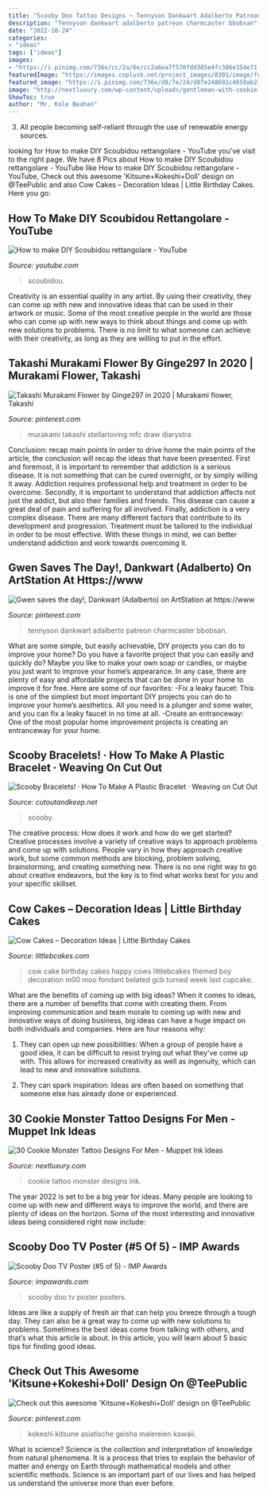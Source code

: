 ```yaml
---
title: "Scooby Doo Tattoo Designs ~ Tennyson Dankwart Adalberto Patreon Charmcaster Bbobsan"
description: "Tennyson dankwart adalberto patreon charmcaster bbobsan"
date: "2022-10-24"
categories:
- "ideas"
tags: ["ideas"]
images:
- "https://i.pinimg.com/736x/cc/2a/6e/cc2a6ea7f570fdd385e4fc306e354e71.jpg"
featuredImage: "https://images.coplusk.net/project_images/8301/image/full_Image074_1216827542.jpg"
featured_image: "https://i.pinimg.com/736x/d8/7e/24/d87e248691c4659ab27a9f76b4ba57c5.jpg"
image: "http://nextluxury.com/wp-content/uploads/gentleman-with-cookie-monster-tattoo-on-lower-leg.jpg"
ShowToc: true
author: "Mr. Kole Beahan"
---
```



3. All people becoming self-reliant through the use of renewable energy sources. 

	

		
looking for How to make DIY Scoubidou rettangolare - YouTube you've visit to the right page. We have 8 Pics about How to make DIY Scoubidou rettangolare - YouTube like How to make DIY Scoubidou rettangolare - YouTube, Check out this awesome &#039;Kitsune+Kokeshi+Doll&#039; design on @TeePublic and also Cow Cakes – Decoration Ideas | Little Birthday Cakes. Here you go:
		
    
## How To Make DIY Scoubidou Rettangolare - YouTube

<img loading=lazy src="https://i.ytimg.com/vi/F7dxWOzm2Mg/maxresdefault.jpg" onerror="this.onerror=null;this.src='https://tse4.mm.bing.net/th?id=OIP.yY4JLlP__8jLstkVIkJPeAHaEK&amp;pid=15.1';" alt="How to make DIY Scoubidou rettangolare - YouTube">

_Source: youtube.com_

>scoubidou. 

	

Creativity is an essential quality in any artist. By using their creativity, they can come up with new and innovative ideas that can be used in their artwork or music. Some of the most creative people in the world are those who can come up with new ways to think about things and come up with new solutions to problems. There is no limit to what someone can achieve with their creativity, as long as they are willing to put in the effort.

    
## Takashi Murakami Flower By Ginge297 In 2020 | Murakami Flower, Takashi

<img loading=lazy src="https://i.pinimg.com/736x/d8/7e/24/d87e248691c4659ab27a9f76b4ba57c5.jpg" onerror="this.onerror=null;this.src='https://tse4.mm.bing.net/th?id=OIP.BUrBbEiZEqFpj_Ie0aGNMQAAAA&amp;pid=15.1';" alt="Takashi Murakami Flower by Ginge297 in 2020 | Murakami flower, Takashi">

_Source: pinterest.com_

>murakami takashi stellarloving mfc draw diarystra. 

	

Conclusion: recap main points
In order to drive home the main points of the article, the conclusion will recap the ideas that have been presented. First and foremost, it is important to remember that addiction is a serious disease. It is not something that can be cured overnight, or by simply willing it away. Addiction requires professional help and treatment in order to be overcome. Secondly, it is important to understand that addiction affects not just the addict, but also their families and friends. This disease can cause a great deal of pain and suffering for all involved. Finally, addiction is a very complex disease. There are many different factors that contribute to its development and progression. Treatment must be tailored to the individual in order to be most effective. With these things in mind, we can better understand addiction and work towards overcoming it.

    
## Gwen Saves The Day!, Dankwart (Adalberto) On ArtStation At Https://www

<img loading=lazy src="https://i.pinimg.com/736x/cc/2a/6e/cc2a6ea7f570fdd385e4fc306e354e71.jpg" onerror="this.onerror=null;this.src='https://tse4.mm.bing.net/th?id=OIP.4ayqf7R-SPP84l98EtnzywHaLR&amp;pid=15.1';" alt="Gwen saves the day!, Dankwart (Adalberto) on ArtStation at https://www">

_Source: pinterest.com_

>tennyson dankwart adalberto patreon charmcaster bbobsan. 

	

What are some simple, but easily achievable, DIY projects you can do to improve your home?
Do you have a favorite project that you can easily and quickly do? Maybe you like to make your own soap or candles, or maybe you just want to improve your home’s appearance. In any case, there are plenty of easy and affordable projects that can be done in your home to improve it for free. Here are some of our favorites: 
-Fix a leaky faucet: This is one of the simplest but most important DIY projects you can do to improve your home’s aesthetics. All you need is a plunger and some water, and you can fix a leaky faucet in no time at all. 
-Create an entranceway: One of the most popular home improvement projects is creating an entranceway for your home.

    
## Scooby Bracelets! · How To Make A Plastic Bracelet · Weaving On Cut Out

<img loading=lazy src="https://images.coplusk.net/project_images/8301/image/full_Image074_1216827542.jpg" onerror="this.onerror=null;this.src='https://tse1.mm.bing.net/th?id=OIP.v4xoo0xeaQYrNzFCrDoL0wHaFj&amp;pid=15.1';" alt="Scooby Bracelets! · How To Make A Plastic Bracelet · Weaving on Cut Out">

_Source: cutoutandkeep.net_

>scooby. 

	

The creative process: How does it work and how do we get started?
Creative processes involve a variety of creative ways to approach problems and come up with solutions. People vary in how they approach creative work, but some common methods are blocking, problem solving, brainstorming, and creating something new. There is no one right way to go about creative endeavors, but the key is to find what works best for you and your specific skillset.

    
## Cow Cakes – Decoration Ideas | Little Birthday Cakes

<img loading=lazy src="https://www.littlebcakes.com/wp-content/uploads/2014/01/Cow-Cake-Images-768x1024.jpg" onerror="this.onerror=null;this.src='https://tse2.mm.bing.net/th?id=OIP.K3CLj0TlBLWtsD8Jlowi1wHaJ4&amp;pid=15.1';" alt="Cow Cakes – Decoration Ideas | Little Birthday Cakes">

_Source: littlebcakes.com_

>cow cake birthday cakes happy cows littlebcakes themed boy decoration m00 moo fondant belated gcb turned week last cupcake. 

	

What are the benefits of coming up with big ideas?
When it comes to ideas, there are a number of benefits that come with creating them. From improving communication and team morale to coming up with new and innovative ways of doing business, big ideas can have a huge impact on both individuals and companies. Here are four reasons why: 
1. They can open up new possibilities: When a group of people have a good idea, it can be difficult to resist trying out what they've come up with. This allows for increased creativity as well as ingenuity, which can lead to new and innovative solutions. 

2. They can spark inspiration: Ideas are often based on something that someone else has already done or experienced.

    
## 30 Cookie Monster Tattoo Designs For Men - Muppet Ink Ideas

<img loading=lazy src="http://nextluxury.com/wp-content/uploads/gentleman-with-cookie-monster-tattoo-on-lower-leg.jpg" onerror="this.onerror=null;this.src='https://tse2.mm.bing.net/th?id=OIP.V5TUludQlesRLbgdGBGyYgHaHa&amp;pid=15.1';" alt="30 Cookie Monster Tattoo Designs For Men - Muppet Ink Ideas">

_Source: nextluxury.com_

>cookie tattoo monster designs ink. 

	

The year 2022 is set to be a big year for ideas. Many people are looking to come up with new and different ways to improve the world, and there are plenty of ideas on the horizon. Some of the most interesting and innovative ideas being considered right now include: 

    
## Scooby Doo TV Poster (#5 Of 5) - IMP Awards

<img loading=lazy src="http://www.impawards.com/tv/posters/scooby_doo_ver5.jpg" onerror="this.onerror=null;this.src='https://tse1.mm.bing.net/th?id=OIP.Mhg1vAq5mTCF0wm-9rq7NQHaLU&amp;pid=15.1';" alt="Scooby Doo TV Poster (#5 of 5) - IMP Awards">

_Source: impawards.com_

>scooby doo tv poster posters. 

	

Ideas are like a supply of fresh air that can help you breeze through a tough day. They can also be a great way to come up with new solutions to problems. Sometimes the best ideas come from talking with others, and that’s what this article is about. In this article, you will learn about 5 basic tips for finding good ideas.

    
## Check Out This Awesome &#039;Kitsune+Kokeshi+Doll&#039; Design On @TeePublic

<img loading=lazy src="https://i.pinimg.com/736x/f8/47/21/f847219b62f37c954f0e1425d8342ee9.jpg" onerror="this.onerror=null;this.src='https://tse3.mm.bing.net/th?id=OIP.u5BvXF5in6_dn0aGIXxJQAHaHa&amp;pid=15.1';" alt="Check out this awesome &#039;Kitsune+Kokeshi+Doll&#039; design on @TeePublic">

_Source: pinterest.com_

>kokeshi kitsune asiatische geisha malereien kawaii. 

	

What is science?
Science is the collection and interpretation of knowledge from natural phenomena. It is a process that tries to explain the behavior of matter and energy on Earth through mathematical models and other scientific methods. Science is an important part of our lives and has helped us understand the universe more than ever before.

